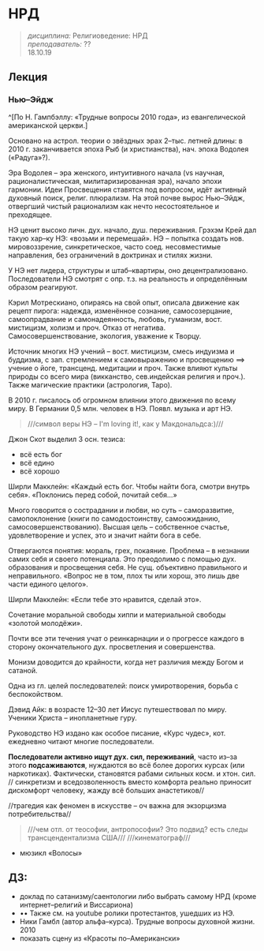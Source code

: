 # НРД
> _дисциплина:_ Религиоведение: НРД  
> _преподаватель:_ ??  
> 18.10.19  

## Лекция

### Нью–Эйдж
^[По Н. Гампбэллу: «Трудные вопросы 2010 года», из евангелической американской церкви.]

Основано на астрол. теории о звёздных эрах 2–тыс. летней длины: в 2010 г. заканчивается эпоха Рыб (и христианства), нач. эпоха Водолея («Радуга»?).

Эра Водолея – эра женского, интуитивного начала (vs научная, рационалистическая, милитаризированная эра), начало эпохи гармонии.
Идеи Просвещения ставятся под вопросом, 
идёт активный духовный поиск,
религ. плюрализм.
На этой почве вырос Нью–Эйдж, отвергший чистый рационализм как нечто несостоятельное и преходящее.

НЭ ценит высоко личн. дух. начало, душ. переживания.
Грэхэм Крей дал такую хар–ку НЭ: «возьми и перемешай».
НЭ – попытка создать нов. мировоззрение, синкретическое, часто соед. несовместимые направления,
без ограничений в доктринах и стилях жизни.

У НЭ нет лидера, структуры и штаб–квартиры, оно децентрализовано.
Последователи НЭ смотрят с опр. т.з. на реальность и определённым образом реагируют.

Кэрил Мотрескиано, опираясь на свой опыт, описала движение как рецепт пирога: надежда, изменённое сознание, самосозерцание, самоопрадвание и самонадеянность, любовь, гуманизм, вост. мистицизм, холизм и проч.
Отказ от негатива.
Самосовершенствование, экология, уважение к Творцу.

Источник многих НЭ учений – вост. мистицизм, смесь индуизма и буддизма, с зап. стремлением к самовыражению и просвещению ==> учение о йоге, трансценд. медитации и проч.
Также влияют культы природы со всего мира (викканство, сев.индейская религия и проч.).
Также магические практики (астрология, Таро).

В 2010 г. писалось об огромном влиянии этого движения по всему миру.
В Германии 0,5 млн. человек в НЭ.
Появл. музыка и арт НЭ.

> ///символ веры НЭ – I'm loving it!, как у Макдональдса:)///

Джон Скот выделил 3 осн. тезиса: 

- всё есть бог
- всё едино
- всё хорошо

Ширли Макклейн: «Каждый есть бог. Чтобы найти бога, смотри внутрь себя».
«Поклонись перед собой, почитай себя...»

Много говорится о сострадании и любви, но суть – саморазвитие, самопоклонение (книги по самодостоинству, самоожиданию, самосовершенствованию).
Высшая цель – собственное счастье, удовлетворение и успех, это и значит найти бога в себе.

Отвергаются понятия: мораль, грех, покаяние.
Проблема – в незнании самих себя и своего потенциала.
Это преодолимо с помощью дух. образования и просвещения себя.
Не сущ. объективно правильного и неправильного.
«Вопрос не в том, плох ты или хорош, это лишь две части единого целого».

Ширли Макклейн: «Если тебе это нравится, сделай это».

Сочетание моральной свободы хиппи и материальной свободы «золотой молодёжи».

Почти все эти течения учат о реинкарнации и о прогрессе каждого в сторону окончательного дух. просветления и совершенства.

Монизм доводится до крайности, когда нет различия между Богом и сатаной.

Одна из гл. целей последователей: поиск умиротворения, борьба с беспокойством.

Дэвид Айк: в возрасте 12–30 лет Иисус путешествовал по миру.
Ученики Христа – инопланетные гуру.

Руководство НЭ издано как особое писание, «Курс чудес», кот. ежедневно читают многие последователи.

__Последователи активно ищут дух. сил, переживаний__, часто из–за этого __подсаживаются__, нуждаются во всё более дорогих курсах (или наркотиках).
Фактически, становятся рабами сильных косм. и хтон. сил.
// синкретизм и вседозволенность вместо комфорта реально приносит дискомфорт человеку, жажду всё больших анастетиков//

//трагедия как феномен в искусстве – оч важна для экзорцизма потребительства//

> ///чем отл. от теософии, антропософии? Это подвид? есть следы трансцендентализма США///
> ///кинематограф///

- мюзикл «Волосы»


## ДЗ:

- доклад по сатанизму/саентологии либо выбрать самому НРД (кроме интернет–религий и Виссариона)
- •• Также см. на youtube ролики протестантов, ушедших из НЭ.
- Ники Гамбл (автор альфа–курса). Трудные вопросы духовной жизни. 2010
- показать сцену из «Красоты по–Американски»
